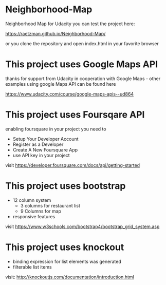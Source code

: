 # Neighborhood-Map
Neighborhood Map for Udacity
you can test the project here:

https://raetzman.github.io/Neighborhood-Map/

or you clone the repository and open index.html in your favorite browser

# This project uses Google Maps API
thanks for support from Udacity in cooperation with Google Maps - other examples using google Maps API can be found here

https://www.udacity.com/course/google-maps-apis--ud864

# This project uses Foursqare API
enabling foursquare in your project you need to 
* Setup Your Developer Account
* Register as a Developer
* Create A New Foursquare App
* use API key in your project

visit https://developer.foursquare.com/docs/api/getting-started

# This project uses bootstrap
* 12 column system
    * 3 columns for restaurant list
    * 9 Columns for map
* responsive features

visit https://www.w3schools.com/bootstrap4/bootstrap_grid_system.asp

# This project uses knockout
* binding expression for list elements was generated
* filterable list items

visit: http://knockoutjs.com/documentation/introduction.html
